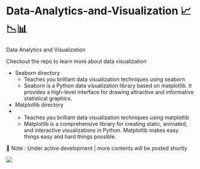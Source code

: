 # Data-Analytics-and-Visualization 📈📉📊

Data Analytics and Visualization

Checkout the repo to learn more about data visualization

- Seaborn directory
  - Teaches you brilliant data visualization techniques using seaborn
  - Seaborn is a Python data visualization library based on matplotlib. It provides a high-level interface for drawing attractive and informative statistical graphics.
- Matplotlib directory
- - Teaches you brilliant data visualization techniques using matplotlib
  - Matplotlib is a comprehensive library for creating static, animated, and interactive visualizations in Python. Matplotlib makes easy things easy and hard things possible.

📢 Note : Under active development | more contents will be posted shortly

<img src='./Seaborn/JointGrid/plots/joint-grid--14.png'>
